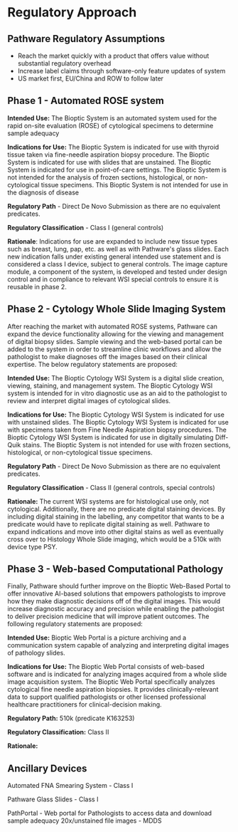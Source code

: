 # Regulatory Approach

## Pathware Regulatory Assumptions

- Reach the market quickly with a product that offers value without substantial regulatory overhead
- Increase label claims through software-only feature updates of system
- US market first, EU/China and ROW to follow later

## Phase 1 - Automated ROSE system

**Intended Use:** The Bioptic System is an automated system used for the rapid on-site evaluation (ROSE) of cytological specimens to determine sample adequacy

**Indications for Use:** The Bioptic System is indicated for use with thyroid tissue taken via fine-needle aspiration biopsy procedure. The Bioptic System is indicated for use with slides that are unstained. The Bioptic System is indicated for use in point-of-care settings. The Bioptic System is not intended for the analysis of frozen sections, histological, or non-cytological tissue specimens. This Bioptic System is not intended for use in the diagnosis of disease

**Regulatory Path** - Direct De Novo Submission as there are no equivalent predicates. 

**Regulatory Classification** - Class I (general controls)

**Rationale**: Indications for use are expanded to include new tissue types such as breast, lung, pap, etc. as well as with Pathware's glass slides. Each new indication falls under existing general intended use statement and is considered a class I device, subject to general controls. The image capture module, a component of the system, is developed and tested under design control and in compliance to relevant WSI special controls to ensure it is reusable in phase 2. 

## Phase 2 - Cytology Whole Slide Imaging System

After reaching the market with automated ROSE systems, Pathware can expand the device functionality allowing for the viewing and management of digital biopsy slides. Sample viewing and the web-based portal can be added to the system in order to streamline clinic workflows and allow the pathologist to make diagnoses off the images based on their clinical expertise. The below regulatory statements are proposed:

**Intended Use:** The Bioptic Cytology WSI System is a digital slide creation, viewing, staining, and management system. The Bioptic Cytology WSI system is intended for in vitro diagnostic use as an aid to the pathologist to review and interpret digital images of cytological slides.

**Indications for Use:**  The Bioptic Cytology WSI System is indicated for use with unstained slides. The Bioptic Cytology WSI System is indicated for use with specimens taken from Fine Needle Aspiration biopsy procedures. The Bioptic Cytology WSI System is indicated for use in digitally simulating Diff-Quik stains. The Bioptic System is not intended for use with frozen sections, histological, or non-cytological tissue specimens. 

**Regulatory Path** - Direct De Novo Submission as there are no equivalent predicates. 

**Regulatory Classification** - Class II (general controls, special controls)

**Rationale:** The current WSI systems are for histological use only, not cytological. Additionally, there are no predicate digital staining devices. By including digital staining in the labelling, any competitor that wants to be a predicate would have to replicate digital staining as well. Pathware to expand indications and move into other digital stains as well as eventually cross over to Histology Whole Slide imaging, which would be a 510k with device type PSY.

## Phase 3 - Web-based Computational Pathology

Finally, Pathware should further improve on the Bioptic Web-Based Portal to offer innovative AI-based solutions that empowers pathologists to improve how they make diagnostic decisions off of the digital images. This would increase diagnostic accuracy and precision while enabling the pathologist to deliver precision medicine that will improve patient outcomes. The following regulatory statements are proposed:

**Intended Use:** Bioptic Web Portal is a picture archiving and a communication system capable of analyzing and interpreting digital images of pathology slides.

**Indications for Use:** The Bioptic Web Portal consists of web-based software and is indicated for analyzing images acquired from a whole slide image acquisition system. The Bioptic Web Portal specifically analyzes cytological fine needle aspiration biopsies. It provides clinically-relevant data to support qualified pathologists or other licensed professional healthcare practitioners for clinical-decision making.

**Regulatory Path:** 510k (predicate K163253)

**Regulatory Classification:** Class II

**Rationale:**

## Ancillary Devices

Automated FNA Smearing System - Class I

Pathware Glass Slides - Class I

PathPortal - Web portal for Pathologists to access data and download sample adequacy 20x/unstained file images - MDDS